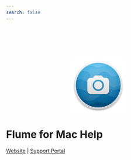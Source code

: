 ```yaml
---
search: false
---
```


<p style="text-align: center; padding-top: 6em;"><img src="/home/assets/icon.png" width="30%" height="30%" /></p>

<div class="center"><h1>Flume for Mac Help</h2></div>

<div class="center"><a href="https://flumeapp.com/">Website</a> | <a href="https://flumeapp.com/support/">Support Portal</a></div>


